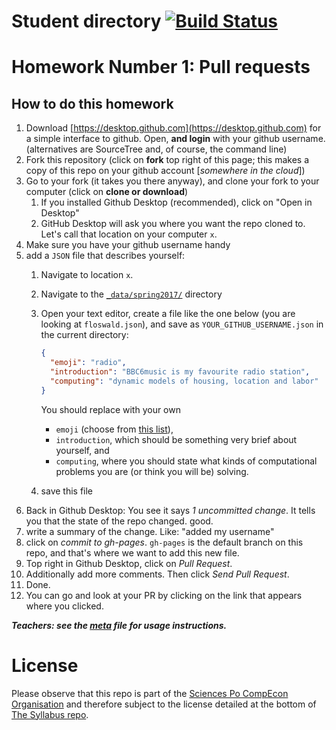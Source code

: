 # Student directory [![Build Status](https://travis-ci.org/ScPo-CompEcon/students.svg?branch=gh-pages)](https://travis-ci.org/ScPo-CompEcon/students)

# Homework Number 1: Pull requests

## How to do this homework

1. Download [https://desktop.github.com](https://desktop.github.com) for a simple interface to github. Open, **and login** with your github username. (alternatives are SourceTree and, of course, the command line)
1. Fork this repository (click on **fork** top right of this page; this makes a copy of this repo on your github account [*somewhere in the cloud*])
1. Go to your fork (it takes you there anyway), and clone your fork to your computer (click on **clone or download**)
	1. If you installed Github Desktop (recommended), click on "Open in Desktop"
	1. GitHub Desktop will ask you where you want the repo cloned to. Let's call that location on your computer `x`.
1. Make sure you have your github username handy
1. add a `JSON` file that describes yourself:
	1. Navigate to location `x`.
	1. Navigate to the [`_data/spring2017/`](_data/) directory
	1. Open your text editor, create a file like the one below (you are looking at `floswald.json`), and save as `YOUR_GITHUB_USERNAME.json` in the current directory:

		```json
		{
		  "emoji": "radio",
		  "introduction": "BBC6music is my favourite radio station",
		  "computing": "dynamic models of housing, location and labor"
		}
		```
		You should replace with your own 
		
		* `emoji` (choose from [this list](http://www.emoji-cheat-sheet.com/)), 
		* `introduction`, which should be something very brief about yourself, and 
		* `computing`, where you should state what kinds of computational problems you are (or think you will be) solving.

	1. save this file
1. Back in Github Desktop: You see it says *1 uncommitted change*. It tells you that the state of the repo changed. good.
1. write a summary of the change. Like: "added my username"
1. click on *commit to gh-pages*. `gh-pages` is the default branch on this repo, and that's where we want to add this new file. 
1. Top right in Github Desktop, click on *Pull Request*.
1. Additionally add more comments. Then click *Send Pull Request*.
1. Done.
1. You can go and look at your PR by clicking on the link that appears where you clicked.


***Teachers: see the [meta](meta.md) file for usage instructions.***


# License

Please observe that this repo is part of the [Sciences Po CompEcon Organisation](https://github.com/ScPo-CompEcon) and therefore subject to the license detailed at the bottom of [The Syllabus repo](https://github.com/ScPo-CompEcon/Syllabus).
